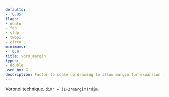 ```yaml
---
defaults:
- '0.05'
flags:
- neato
- fdp
- sfdp
- twopi
- circo
minimums:
- '0.0'
title: voro_margin
types:
- double
used_by: G
description: Factor to scale up drawing to allow margin for expansion i
---
```

Voronoi technique. `dim' = (1+2*margin)*dim`.
